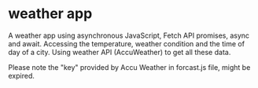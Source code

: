# weather app 

A weather app using asynchronous JavaScript, Fetch API promises, async and await. 
Accessing the temperature, weather condition and the time of day of a city. Using weather API (AccuWeather) to get all these data.

Please note the "key" provided by Accu Weather in forcast.js file, might be expired.
